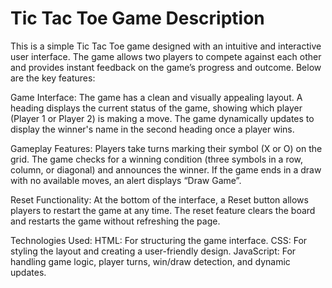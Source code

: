 
# Tic Tac Toe Game Description
This is a simple Tic Tac Toe game designed with an intuitive and interactive user interface. The game allows two players to compete against each other and provides instant feedback on the game’s progress and outcome. Below are the key features:

Game Interface:
The game has a clean and visually appealing layout.
A heading displays the current status of the game, showing which player (Player 1 or Player 2) is making a move.
The game dynamically updates to display the winner's name in the second heading once a player wins.

Gameplay Features:
Players take turns marking their symbol (X or O) on the grid.
The game checks for a winning condition (three symbols in a row, column, or diagonal) and announces the winner.
If the game ends in a draw with no available moves, an alert displays “Draw Game”.

Reset Functionality:
At the bottom of the interface, a Reset button allows players to restart the game at any time.
The reset feature clears the board and restarts the game without refreshing the page.

Technologies Used:
HTML: For structuring the game interface.
CSS: For styling the layout and creating a user-friendly design.
JavaScript: For handling game logic, player turns, win/draw detection, and dynamic updates.
